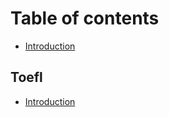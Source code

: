# Table of contents

* [Introduction](README.md)

## Toefl

* [Introduction](toefl/introduction.md)

